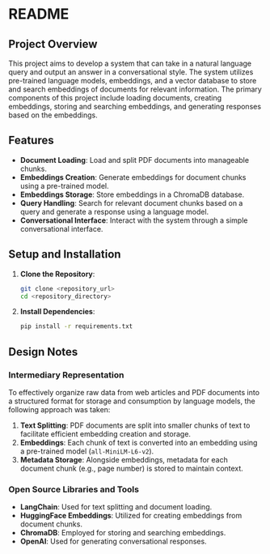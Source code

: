 # README

## Project Overview

This project aims to develop a system that can take in a natural language query and output an answer in a conversational style. The system utilizes pre-trained language models, embeddings, and a vector database to store and search embeddings of documents for relevant information. The primary components of this project include loading documents, creating embeddings, storing and searching embeddings, and generating responses based on the embeddings.

## Features

- **Document Loading**: Load and split PDF documents into manageable chunks.
- **Embeddings Creation**: Generate embeddings for document chunks using a pre-trained model.
- **Embeddings Storage**: Store embeddings in a ChromaDB database.
- **Query Handling**: Search for relevant document chunks based on a query and generate a response using a language model.
- **Conversational Interface**: Interact with the system through a simple conversational interface.

## Setup and Installation

1. **Clone the Repository**:

    ```sh
    git clone <repository_url>
    cd <repository_directory>
    ```

2. **Install Dependencies**:

    ```sh
    pip install -r requirements.txt
    ```

## Design Notes

### Intermediary Representation

To effectively organize raw data from web articles and PDF documents into a structured format for storage and consumption by language models, the following approach was taken:

1. **Text Splitting**: PDF documents are split into smaller chunks of text to facilitate efficient embedding creation and storage.
2. **Embeddings**: Each chunk of text is converted into an embedding using a pre-trained model (`all-MiniLM-L6-v2`).
3. **Metadata Storage**: Alongside embeddings, metadata for each document chunk (e.g., page number) is stored to maintain context.

### Open Source Libraries and Tools

- **LangChain**: Used for text splitting and document loading.
- **HuggingFace Embeddings**: Utilized for creating embeddings from document chunks.
- **ChromaDB**: Employed for storing and searching embeddings.
- **OpenAI**: Used for generating conversational responses.
